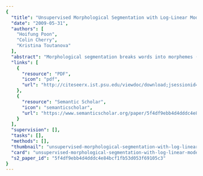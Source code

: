 ```yaml
---
{
  "title": "Unsupervised Morphological Segmentation with Log-Linear Models",
  "date": "2009-05-31",
  "authors": [
    "Hoifung Poon",
    "Colin Cherry",
    "Kristina Toutanova"
  ],
  "abstract": "Morphological segmentation breaks words into morphemes (the basic semantic units). It is a key component for natural language processing systems. Unsupervised morphological segmentation is attractive, because in every language there are virtually unlimited supplies of text, but very few labeled resources. However, most existing model-based systems for unsupervised morphological segmentation use directed generative models, making it difficult to leverage arbitrary overlapping features that are potentially helpful to learning. In this paper, we present the first log-linear model for unsupervised morphological segmentation. Our model uses overlapping features such as morphemes and their contexts, and incorporates exponential priors inspired by the minimum description length (MDL) principle. We present efficient algorithms for learning and inference by combining contrastive estimation with sampling. Our system, based on monolingual features only, outperforms a state-of-the-art system by a large margin, even when the latter uses bilingual information such as phrasal alignment and phonetic correspondence. On the Arabic Penn Treebank, our system reduces F1 error by 11% compared to Morfessor.",
  "links": [
    {
      "resource": "PDF",
      "icon": "pdf",
      "url": "http://citeseerx.ist.psu.edu/viewdoc/download;jsessionid=1C7320564EFD1333ED1F8BC538F90781?doi=10.1.1.217.530&rep=rep1&type=pdf"
    },
    {
      "resource": "Semantic Scholar",
      "icon": "semanticscholar",
      "url": "https://www.semanticscholar.org/paper/5f4df9ebb4d4dddc4e84bcf1fb53d053f69105c3"
    }
  ],
  "supervision": [],
  "tasks": [],
  "methods": [],
  "thumbnail": "unsupervised-morphological-segmentation-with-log-linear-models-thumb.jpg",
  "card": "unsupervised-morphological-segmentation-with-log-linear-models-card.jpg",
  "s2_paper_id": "5f4df9ebb4d4dddc4e84bcf1fb53d053f69105c3"
}
---
```


